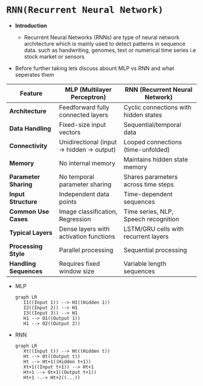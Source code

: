 # `RNN(Recurrent Neural Network)`

  * **Introduction**

    * Recurrent Neural Networks (RNNs) are type of neural network architecture which is mainly used to
      detect patterns in sequence data. such as handwriting, genomes, text or numerical time series
      i.e stock market or sensors


  * Before further taking lets discuss abount MLP vs RNN and what seperates them


| **Feature**              | **MLP (Multilayer Perceptron)**                           | **RNN (Recurrent Neural Network)**                             |
|--------------------------|-----------------------------------------------------------|----------------------------------------------------------------|
| **Architecture**          | Feedforward fully connected layers                        | Cyclic connections with hidden states                          |
| **Data Handling**         | Fixed-size input vectors                                  | Sequential/temporal data                                       |
| **Connectivity**          | Unidirectional (input → hidden → output)                  | Looped connections (time-unfolded)                              |
| **Memory**                | No internal memory                                        | Maintains hidden state memory                                   |
| **Parameter Sharing**     | No temporal parameter sharing                             | Shares parameters across time steps                             |
| **Input Structure**       | Independent data points                                   | Time-dependent sequences                                       |
| **Common Use Cases**      | Image classification, Regression                          | Time series, NLP, Speech recognition                           |
| **Typical Layers**        | Dense layers with activation functions                    | LSTM/GRU cells with recurrent layers                            |
| **Processing Style**      | Parallel processing                                       | Sequential processing                                           |
| **Handling Sequences**    | Requires fixed window size                                | Variable length sequences                                       |


  * MLP

    ```mermaid
    graph LR
       I1((Input 1)) --> H1((Hidden 1))
       I2((Input 2)) --> H1
       I3((Input 3)) --> H1
       H1 --> O1((Output 1))
       H1 --> O2((Output 2))
    ```

  * RNN

    ```mermaid
    graph LR
       Xt((Input t)) --> Ht((Hidden t))
       Ht --> Ot((Output t))
       Ht --> Ht+1((Hidden t+1))
       Xt+1((Input t+1)) --> Ht+1
       Ht+1 --> Ot+1((Output t+1))
       Ht+1 -.-> Ht+2((...))
    ```
    
